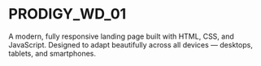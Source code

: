# PRODIGY_WD_01
A modern, fully responsive landing page built with HTML, CSS, and JavaScript. Designed to adapt beautifully across all devices — desktops, tablets, and smartphones.
